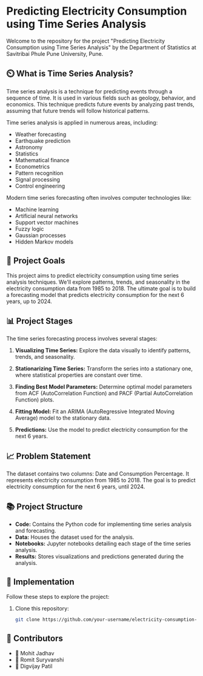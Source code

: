 # Predicting Electricity Consumption using Time Series Analysis


Welcome to the repository for the project "Predicting Electricity Consumption using Time Series Analysis" by the Department of Statistics at Savitribai Phule Pune University, Pune.

## ⏲️ What is Time Series Analysis?

Time series analysis is a technique for predicting events through a sequence of time. It is used in various fields such as geology, behavior, and economics. This technique predicts future events by analyzing past trends, assuming that future trends will follow historical patterns.

Time series analysis is applied in numerous areas, including:

- Weather forecasting
- Earthquake prediction
- Astronomy
- Statistics
- Mathematical finance
- Econometrics
- Pattern recognition
- Signal processing
- Control engineering

Modern time series forecasting often involves computer technologies like:

- Machine learning
- Artificial neural networks
- Support vector machines
- Fuzzy logic
- Gaussian processes
- Hidden Markov models

## 🎯 Project Goals

This project aims to predict electricity consumption using time series analysis techniques. We'll explore patterns, trends, and seasonality in the electricity consumption data from 1985 to 2018. The ultimate goal is to build a forecasting model that predicts electricity consumption for the next 6 years, up to 2024.

## 📊 Project Stages

The time series forecasting process involves several stages:

1. **Visualizing Time Series:** Explore the data visually to identify patterns, trends, and seasonality.

2. **Stationarizing Time Series:** Transform the series into a stationary one, where statistical properties are constant over time.

3. **Finding Best Model Parameters:** Determine optimal model parameters from ACF (AutoCorrelation Function) and PACF (Partial AutoCorrelation Function) plots.

4. **Fitting Model:** Fit an ARIMA (AutoRegressive Integrated Moving Average) model to the stationary data.

5. **Predictions:** Use the model to predict electricity consumption for the next 6 years.

## 📈 Problem Statement

The dataset contains two columns: Date and Consumption Percentage. It represents electricity consumption from 1985 to 2018. The goal is to predict electricity consumption for the next 6 years, until 2024.

## 📚 Project Structure

- **Code:** Contains the Python code for implementing time series analysis and forecasting.
- **Data:** Houses the dataset used for the analysis.
- **Notebooks:** Jupyter notebooks detailing each stage of the time series analysis.
- **Results:** Stores visualizations and predictions generated during the analysis.

## 🚀 Implementation

Follow these steps to explore the project:

1. Clone this repository:
   ```sh
   git clone https://github.com/your-username/electricity-consumption-time-series.git
## 👥 Contributors
- 👤 Mohit Jadhav
- 👤 Romit Suryvanshi
- 👤 Digvijay Patil

